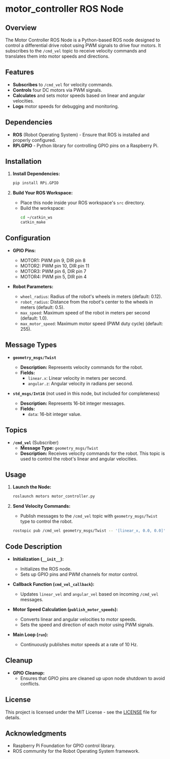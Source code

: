 # motor_controller ROS Node

## Overview

The Motor Controller ROS Node is a Python-based ROS node designed to control a differential drive robot using PWM signals to drive four motors. It subscribes to the `/cmd_vel` topic to receive velocity commands and translates them into motor speeds and directions.

## Features

- **Subscribes** to `/cmd_vel` for velocity commands.
- **Controls** four DC motors via PWM signals.
- **Calculates** and sets motor speeds based on linear and angular velocities.
- **Logs** motor speeds for debugging and monitoring.

## Dependencies

- **ROS** (Robot Operating System) - Ensure that ROS is installed and properly configured.
- **RPi.GPIO** - Python library for controlling GPIO pins on a Raspberry Pi.

## Installation

1. **Install Dependencies:**
    ```bash
    pip install RPi.GPIO
    ```

2. **Build Your ROS Workspace:**
    - Place this node inside your ROS workspace's `src` directory.
    - Build the workspace:
      ```bash
      cd ~/catkin_ws
      catkin_make
      ```

## Configuration

- **GPIO Pins:**
  - MOTOR1: PWM pin 9, DIR pin 8
  - MOTOR2: PWM pin 10, DIR pin 11
  - MOTOR3: PWM pin 6, DIR pin 7
  - MOTOR4: PWM pin 5, DIR pin 4

- **Robot Parameters:**
  - `wheel_radius`: Radius of the robot's wheels in meters (default: 0.12).
  - `robot_radius`: Distance from the robot's center to the wheels in meters (default: 0.5).
  - `max_speed`: Maximum speed of the robot in meters per second (default: 1.0).
  - `max_motor_speed`: Maximum motor speed (PWM duty cycle) (default: 255).
    
## Message Types

- **`geometry_msgs/Twist`**
  - **Description:** Represents velocity commands for the robot.
  - **Fields:**
    - `linear.x`: Linear velocity in meters per second.
    - `angular.z`: Angular velocity in radians per second.

- **`std_msgs/Int16`** (not used in this node, but included for completeness)
  - **Description:** Represents 16-bit integer messages.
  - **Fields:**
    - `data`: 16-bit integer value.

## Topics

- **`/cmd_vel`** (Subscriber)
  - **Message Type:** `geometry_msgs/Twist`
  - **Description:** Receives velocity commands for the robot. This topic is used to control the robot's linear and angular velocities.

## Usage

1. **Launch the Node:**
    ```bash
    roslaunch motors motor_controller.py
    ```

2. **Send Velocity Commands:**
    - Publish messages to the `/cmd_vel` topic with `geometry_msgs/Twist` type to control the robot.
    ```bash
    rostopic pub /cmd_vel geometry_msgs/Twist -- '[linear_x, 0.0, 0.0]' '[0.0, 0.0, angular_z]'
    ```

## Code Description

- **Initialization (`__init__`):**
  - Initializes the ROS node.
  - Sets up GPIO pins and PWM channels for motor control.
  
- **Callback Function (`cmd_vel_callback`):**
  - Updates `linear_vel` and `angular_vel` based on incoming `/cmd_vel` messages.

- **Motor Speed Calculation (`publish_motor_speeds`):**
  - Converts linear and angular velocities to motor speeds.
  - Sets the speed and direction of each motor using PWM signals.

- **Main Loop (`run`):**
  - Continuously publishes motor speeds at a rate of 10 Hz.

## Cleanup

- **GPIO Cleanup:**
  - Ensures that GPIO pins are cleaned up upon node shutdown to avoid conflicts.

## License

This project is licensed under the MIT License - see the [LICENSE](LICENSE) file for details.

## Acknowledgments

- Raspberry Pi Foundation for GPIO control library.
- ROS community for the Robot Operating System framework.

